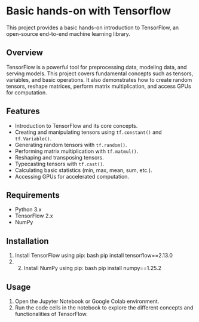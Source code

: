 # Basic hands-on with Tensorflow

This project provides a basic hands-on introduction to TensorFlow, an open-source end-to-end machine learning library.

## Overview

TensorFlow is a powerful tool for preprocessing data, modeling data, and serving models. This project covers fundamental concepts such as tensors, variables, and basic operations. It also demonstrates how to create random tensors, reshape matrices, perform matrix multiplication, and access GPUs for computation.

## Features

* Introduction to TensorFlow and its core concepts.
* Creating and manipulating tensors using `tf.constant()` and `tf.Variable()`.
* Generating random tensors with `tf.random()`.
* Performing matrix multiplication with `tf.matmul()`.
* Reshaping and transposing tensors.
* Typecasting tensors with `tf.cast()`.
* Calculating basic statistics (min, max, mean, sum, etc.).
* Accessing GPUs for accelerated computation.

## Requirements

* Python 3.x
* TensorFlow 2.x
* NumPy

## Installation

1. Install TensorFlow using pip: bash pip install tensorflow==2.13.0
2. 2. Install NumPy using pip: bash pip install numpy==1.25.2

## Usage

1. Open the Jupyter Notebook or Google Colab environment.
2. Run the code cells in the notebook to explore the different concepts and functionalities of TensorFlow.


